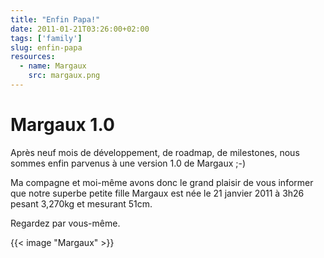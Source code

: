 ```yaml
---
title: "Enfin Papa!"
date: 2011-01-21T03:26:00+02:00
tags: ['family']
slug: enfin-papa
resources:
  - name: Margaux
    src: margaux.png
---
```


# Margaux 1.0

Après neuf mois de développement, de roadmap, de milestones, nous sommes enfin parvenus à une version 1.0 de Margaux ;-)

Ma compagne et moi-même avons donc le grand plaisir de vous informer que notre superbe petite fille Margaux est née le 21 janvier 2011 à 3h26 pesant 3,270kg et mesurant 51cm.

Regardez par vous-même.

{{< image "Margaux" >}}
